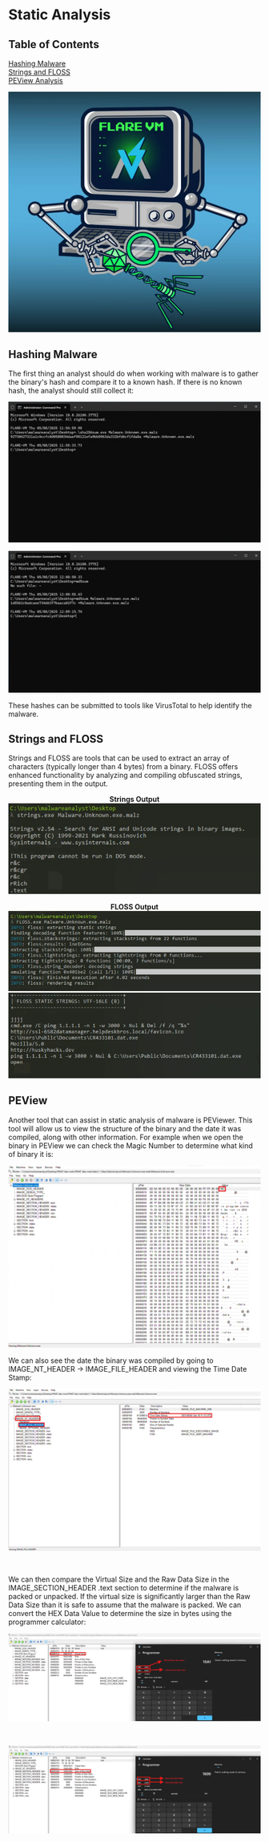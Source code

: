 # Static Analysis

## Table of Contents
[Hashing Malware](#hashing-malware) </br>
[Strings and FLOSS](#strings-and-floss) </br>
[PEView Analysis](#peview) </br>

<p align="center">
  <img src="../imgs/Flare-VM.png" alt="Flare-VM">
</p>

## Hashing Malware

The first thing an analyst should do when working with malware is to gather the binary's hash and compare it to a known hash. If there is no known hash, the analyst should still collect it:

<p align="center">
  <img src="../imgs/sha256_hash.png" alt="SHA-256 Hash">
</p>

<p align="center">
  <img src="../imgs/md5_hash.png" alt="MD5 Hash">
</p>

These hashes can be submitted to tools like VirusTotal to help identify the malware.

## Strings and FLOSS

Strings and FLOSS are tools that can be used to extract an array of characters (typically longer than 4 bytes) from a binary. FLOSS offers enhanced functionality by analyzing and compiling obfuscated strings, presenting them in the output.

<p align="center">
  <strong>Strings Output</strong><br>
  <img src="../imgs/strings.png" alt="Strings Output">
</p>

<p align="center">
  <strong>FLOSS Output</strong><br>
  <img src="../imgs/FLOSS.png" alt="FLOSS Interface">
  <br>
  <img src="../imgs/FLOSS_Output.png" alt="FLOSS Extracted Strings">
</p>

## PEView
Another tool that can assist in static analysis of malware is PEViewer. This tool will allow us to view the structure of the binary and the date it was compiled, along with other information. For example when we open the binary in PEView we can check the Magic Number to determine what kind of binary it is:</br>

<p align="center">
  <img src="../imgs/magic_byte.png" alt="Magic Byte">
</p>

We can also see the date the binary was compiled by going to IMAGE_NT_HEADER → IMAGE_FILE_HEADER and viewing the Time Date Stamp:</br>

<p align="center">
  <img src="../imgs/date_stamp.png" alt="Time Date Stamp">
</p></br>

We can then compare the Virtual Size and the Raw Data Size in the IMAGE_SECTION_HEADER .text section to determine if the malware is packed or unpacked. If the virtual size is significantly larger than the Raw Data Size than it is safe to assume that the malware is packed. We can convert the HEX Data Value to determine the size in bytes using the programmer calculator:

<p align="center">
  <img src="../imgs/virt_size.png" alt="Virtual Data Size">
</p></br>

<p align="center">
  <img src="../imgs/raw_size.png" alt="Raw Data Size">
</p></br>
